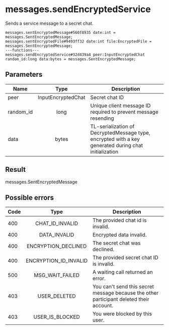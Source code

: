 # messages.sendEncryptedService
Sends a service message to a secret chat.

```
messages.sentEncryptedMessage#560f8935 date:int = messages.SentEncryptedMessage;
messages.sentEncryptedFile#9493ff32 date:int file:EncryptedFile = messages.SentEncryptedMessage;
---functions---
messages.sendEncryptedService#32d439a4 peer:InputEncryptedChat random_id:long data:bytes = messages.SentEncryptedMessage;
```

## Parameters
| Name | Type | Description |
| ---- | :----: | ----------- |
| peer | InputEncryptedChat | Secret chat ID |
| random_id | long | Unique client message ID required to prevent message resending |
| data | bytes | TL-serialization of  DecryptedMessage type, encrypted with a key generated during chat initialization |


## Result
messages.SentEncryptedMessage

## Possible errors
| Code | Type | Description |
| ---- | :----: | ----------- |
| 400 | CHAT_ID_INVALID | The provided chat id is invalid. |
| 400 | DATA_INVALID | Encrypted data invalid. |
| 400 | ENCRYPTION_DECLINED | The secret chat was declined. |
| 400 | ENCRYPTION_ID_INVALID | The provided secret chat ID is invalid. |
| 500 | MSG_WAIT_FAILED | A waiting call returned an error. |
| 403 | USER_DELETED | You can't send this secret message because the other participant deleted their account. |
| 403 | USER_IS_BLOCKED | You were blocked by this user. |


